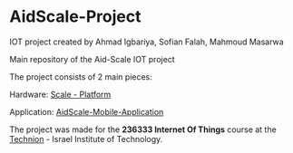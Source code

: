 # AidScale-Project
IOT project created by Ahmad Igbariya, Sofian Falah, Mahmoud Masarwa

Main repository of the Aid-Scale IOT project

The project consists of 2 main pieces:

Hardware: <a href="https://github.com/Ahmad152/Scale-Platform.git"> Scale - Platform </a>

Application: <a href="https://github.com/Ahmad152/AidScale-Mobile-Application.git"> AidScale-Mobile-Application </a>

The project was made for the <b>236333 Internet Of Things</b> course at the <a href="https://www.technion.ac.il/en/home-2/">Technion</a> - Israel Institute of Technology.

